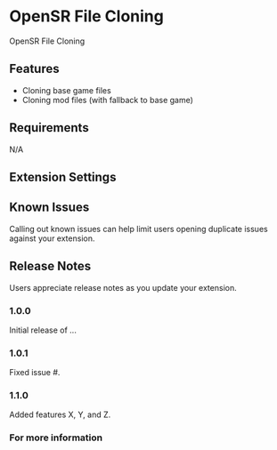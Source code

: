 # OpenSR File Cloning

OpenSR File Cloning

## Features

* Cloning base game files
* Cloning mod files (with fallback to base game)

## Requirements

N/A

## Extension Settings



## Known Issues

Calling out known issues can help limit users opening duplicate issues against your extension.

## Release Notes

Users appreciate release notes as you update your extension.

### 1.0.0

Initial release of ...

### 1.0.1

Fixed issue #.

### 1.1.0

Added features X, Y, and Z.

### For more information


